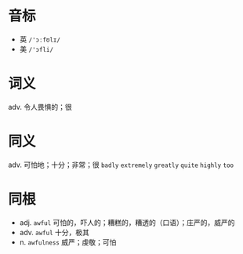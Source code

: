 # 音标

- 英 `/'ɔːfʊlɪ/`
- 美 `/'ɔfli/`

# 词义

adv. 令人畏惧的；很


# 同义

adv. 可怕地；十分；非常；很
`badly` `extremely` `greatly` `quite` `highly` `too`

# 同根

- adj. `awful` 可怕的，吓人的；糟糕的，糟透的（口语）；庄严的，威严的
- adv. `awful` 十分，极其
- n. `awfulness` 威严；虔敬；可怕

